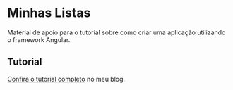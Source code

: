 # Minhas Listas

Material de apoio para o tutorial sobre como criar uma aplicação utilizando o framework Angular.

## Tutorial

[Confira o tutorial completo][1] no meu blog.

[1]: https://charlesferreira.dev/criando-sua-segunda-aplicacao-com-angular/
